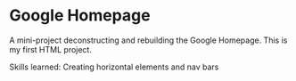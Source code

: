 # Google Homepage

A mini-project deconstructing and rebuilding the Google Homepage. This is my first HTML project. 

Skills learned:
Creating horizontal elements and nav bars